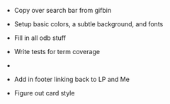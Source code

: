 


- Copy over search bar from gifbin
- Setup basic colors, a subtle background, and fonts
- Fill in all odb stuff
- Write tests for term coverage
-

- Add in footer linking back to LP and Me
- Figure out card style
